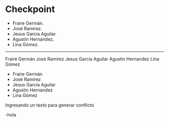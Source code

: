 # Checkpoint

- Fraire Germán.
- José Ramírez.
- Jesus Garcia Aguilar.
- Agustin Hernandez.
- Lina Gómez.
---

Fraire Germán
José Ramírez
Jesus Garcia Aguilar
Agustin Hernandez
Lina Gómez

- Fraire Germán
- José Ramírez
- Jesus Garcia Aguilar
- Agustin Hernandez
- Lina Gómez

Ingresando un texto para generar conflicto

-hola

